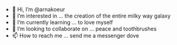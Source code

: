 - 👋 Hi, I’m @arnakoeur
- 👀 I’m interested in ... the creation of the entire milky way galaxy
- 🌱 I’m currently learning ... to love myself
- 💞️ I’m looking to collaborate on ... peace and toothbrushes
- 📫 How to reach me ... send me a messenger dove

<!---
arnakoeur/arnakoeur is a ✨ special ✨ repository because its `README.md` (this file) appears on your GitHub profile.
You can click the Preview link to take a look at your changes.
--->
